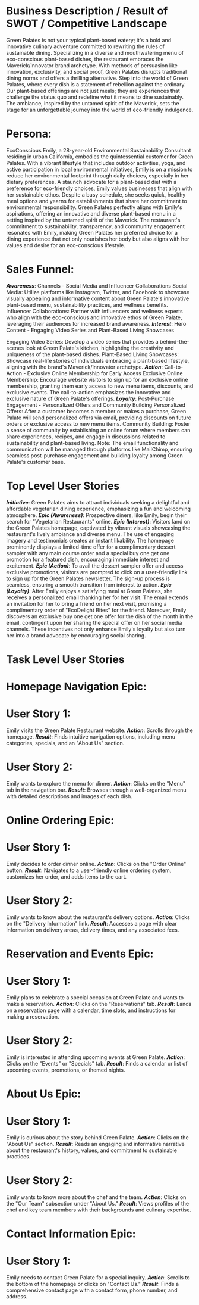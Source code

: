 # Business Description / Result of SWOT / Competitive Landscape

Green Palates is not your typical plant-based eatery; it's a bold and innovative culinary adventure committed to rewriting the rules of sustainable dining. Specializing in a diverse and mouthwatering menu of eco-conscious plant-based dishes, the restaurant embraces the Maverick/Innovator brand archetype. With methods of persuasion like innovation, exclusivity, and social proof, Green Palates disrupts traditional dining norms and offers a thrilling alternative. Step into the world of Green Palates, where every dish is a statement of rebellion against the ordinary. Our plant-based offerings are not just meals; they are experiences that challenge the status quo and redefine what it means to dine sustainably. The ambiance, inspired by the untamed spirit of the Maverick, sets the stage for an unforgettable journey into the world of eco-friendly indulgence.
# Persona:
EcoConscious Emily, a 28-year-old Environmental Sustainability Consultant residing in urban California, embodies the quintessential customer for Green Palates. With a vibrant lifestyle that includes outdoor activities, yoga, and active participation in local environmental initiatives, Emily is on a mission to reduce her environmental footprint through daily choices, especially in her dietary preferences. A staunch advocate for a plant-based diet with a preference for eco-friendly choices, Emily values businesses that align with her sustainable ethos. Despite a busy schedule, she seeks quick, healthy meal options and yearns for establishments that share her commitment to environmental responsibility. Green Palates perfectly aligns with Emily's aspirations, offering an innovative and diverse plant-based menu in a setting inspired by the untamed spirit of the Maverick. The restaurant's commitment to sustainability, transparency, and community engagement resonates with Emily, making Green Palates her preferred choice for a dining experience that not only nourishes her body but also aligns with her values and desire for an eco-conscious lifestyle.

# Sales Funnel:
***Awareness***: Channels - Social Media and Influencer Collaborations
Social Media: Utilize platforms like Instagram, Twitter, and Facebook to showcase visually appealing and informative content about Green Palate's innovative plant-based menu, sustainability practices, and wellness benefits.
Influencer Collaborations: Partner with influencers and wellness experts who align with the eco-conscious and innovative ethos of Green Palate, leveraging their audiences for increased brand awareness.
***Interest***: Hero Content - Engaging Video Series and Plant-Based Living Showcases

Engaging Video Series: Develop a video series that provides a behind-the-scenes look at Green Palate's kitchen, highlighting the creativity and uniqueness of the plant-based dishes.
Plant-Based Living Showcases: Showcase real-life stories of individuals embracing a plant-based lifestyle, aligning with the brand's Maverick/Innovator archetype.
***Action***: Call-to-Action - Exclusive Online Membership for Early Access
Exclusive Online Membership: Encourage website visitors to sign up for an exclusive online membership, granting them early access to new menu items, discounts, and exclusive events. The call-to-action emphasizes the innovative and exclusive nature of Green Palate's offerings.
***Loyalty***: Post-Purchase Engagement - Personalized Offers and Community Building
Personalized Offers: After a customer becomes a member or makes a purchase, Green Palate will send personalized offers via email, providing discounts on future orders or exclusive access to new menu items.
Community Building: Foster a sense of community by establishing an online forum where members can share experiences, recipes, and engage in discussions related to sustainability and plant-based living.
Note: The email functionality and communication will be managed through platforms like MailChimp, ensuring seamless post-purchase engagement and building loyalty among Green Palate's customer base.
# Top Level User Stories

***Initiative***: Green Palates aims to attract individuals seeking a delightful and affordable vegetarian dining experience, emphasizing a fun and welcoming atmosphere.
***Epic (Awareness)***: Prospective diners, like Emily, begin their search for "Vegetarian Restaurants" online.
***Epic (Interest)***: Visitors land on the Green Palates homepage, captivated by vibrant visuals showcasing the restaurant's lively ambiance and diverse menu. The use of engaging imagery and testimonials creates an instant likability. The homepage prominently displays a limited-time offer for a complimentary dessert sampler with any main course order and a special buy one get one promotion for a featured dish, encouraging immediate interest and excitement.
***Epic (Action)***: To avail the dessert sampler offer and access exclusive promotions, visitors are prompted to click on a user-friendly link to sign up for the Green Palates newsletter. The sign-up process is seamless, ensuring a smooth transition from interest to action.
***Epic (Loyalty)***: After Emily enjoys a satisfying meal at Green Palates, she receives a personalized email thanking her for her visit. The email extends an invitation for her to bring a friend on her next visit, promising a complimentary order of "EcoDelight Bites" for the friend. Moreover, Emily discovers an exclusive buy one get one offer for the dish of the month in the email, contingent upon her sharing the special offer on her social media channels. These incentives not only enhance Emily's loyalty but also turn her into a brand advocate by encouraging social sharing.

# Task Level User Stories
# Homepage Navigation Epic:
# User Story 1:
Emily visits the Green Palate Restaurant website.
***Action***: Scrolls through the homepage.
***Result***: Finds intuitive navigation options, including menu categories, specials, and an "About Us" section.
# User Story 2:
Emily wants to explore the menu for dinner.
***Action***: Clicks on the "Menu" tab in the navigation bar.
***Result***: Browses through a well-organized menu with detailed descriptions and images of each dish.
# Online Ordering Epic:
# User Story 1:
Emily decides to order dinner online.
***Action***: Clicks on the "Order Online" button.
***Result***: Navigates to a user-friendly online ordering system, customizes her order, and adds items to the cart.
# User Story 2:
Emily wants to know about the restaurant's delivery options.
***Action***: Clicks on the "Delivery Information" link.
***Result***: Accesses a page with clear information on delivery areas, delivery times, and any associated fees.
# Reservation and Events Epic:
# User Story 1:
Emily plans to celebrate a special occasion at Green Palate and wants to make a reservation.
***Action***: Clicks on the "Reservations" tab.
***Result***: Lands on a reservation page with a calendar, time slots, and instructions for making a reservation.
# User Story 2:
Emily is interested in attending upcoming events at Green Palate.
***Action***: Clicks on the "Events" or "Specials" tab.
***Result***: Finds a calendar or list of upcoming events, promotions, or themed nights.
# About Us Epic:
# User Story 1:
Emily is curious about the story behind Green Palate.
***Action***: Clicks on the "About Us" section.
***Result***: Reads an engaging and informative narrative about the restaurant's history, values, and commitment to sustainable practices.
# User Story 2:
Emily wants to know more about the chef and the team.
***Action***: Clicks on the "Our Team" subsection under "About Us."
***Result***: Views profiles of the chef and key team members with their backgrounds and culinary expertise.
# Contact Information Epic:
# User Story 1:
Emily needs to contact Green Palate for a special inquiry.
***Action***: Scrolls to the bottom of the homepage or clicks on "Contact Us."
***Result***: Finds a comprehensive contact page with a contact form, phone number, and address.
